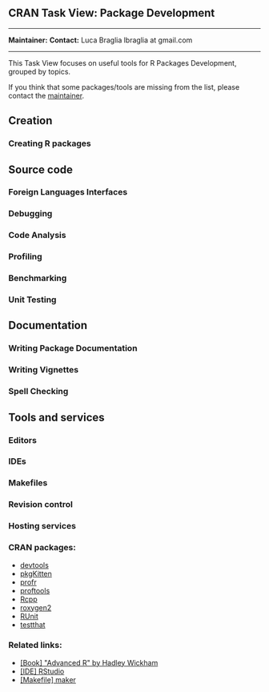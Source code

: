 CRAN Task View: Package Development
-----------------------------------

  ------------------------------------ ------------------------------------
  **Maintainer:**                      **Contact:**
  Luca Braglia                         lbraglia at gmail.com
  ------------------------------------ ------------------------------------

This Task View focuses on useful tools for R Packages Development,
grouped by topics.

If you think that some packages/tools are missing from the list, please
contact the [maintainer](mailto:lbraglia@gmail.com).

Creation
--------

### Creating R packages

Source code
-----------

### Foreign Languages Interfaces

### Debugging

### Code Analysis

### Profiling

### Benchmarking

### Unit Testing

Documentation
-------------

### Writing Package Documentation

### Writing Vignettes

### Spell Checking

Tools and services
------------------

### Editors

### IDEs

### Makefiles

### Revision control

### Hosting services

### CRAN packages:

-   [devtools](http://cran.r-project.org/web/packages/devtools/index.html)
-   [pkgKitten](http://cran.r-project.org/web/packages/pkgKitten/index.html)
-   [profr](http://cran.r-project.org/web/packages/profr/index.html)
-   [proftools](http://cran.r-project.org/web/packages/proftools/index.html)
-   [Rcpp](http://cran.r-project.org/web/packages/Rcpp/index.html)
-   [roxygen2](http://cran.r-project.org/web/packages/roxygen2/index.html)
-   [RUnit](http://cran.r-project.org/web/packages/RUnit/index.html)
-   [testthat](http://cran.r-project.org/web/packages/testthat/index.html)

### Related links:

-   [[Book] "Advanced R" by Hadley Wickham](http://adv-r.had.co.nz)
-   [[IDE] RStudio](http://www.rstudio.com)
-   [[Makefile]
    maker](https://github.com/ComputationalProteomicsUnit/maker)

